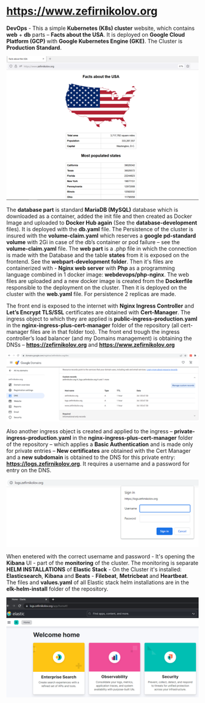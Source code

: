 # https://www.zefirnikolov.org

**DevOps** - This a simple **Kubernetes (K8s) cluster** website, which contains **web** + **db** parts – **Facts about the USA**. 
It is deployed on **Google Cloud Platform (GCP)** with **Google Kubernetes Engine (GKE)**. The Cluster is **Production Standard**.

![app](app.png)

The **database part** is standard **MariaDB (MySQL)** database which is downloaded as a container, added the init file and then created as Docker Image and uploaded to **Docker Hub again** (See the **database-development** files). It is deployed with the **db.yaml** file. The Persistence of the cluster is insured with the **volume-claim.yaml** which reserves a **google pd-standard volume** with 2Gi in case of the db’s container or pod failure – see the **volume-claim.yaml** file.
The **web part** is a .php file in which the connection is made with the Database and the table **states** from it is exposed on the frontend. See the **webpart-development folder**. Then it's files are containerized with - **Nginx web server** with **Php** as a programming language combined in 1 docker image: **webdevops/php-nginx**. The web files are uploaded and a new docker image is created from the **Dockerfile** responsible to the deployment on the cluster. 
Then it is deployed on the cluster with the **web.yaml** file. For persistence 2 replicas are made. 

The front end is exposed to the internet with **Nginx Ingress Controller** and **Let’s Encrypt TLS/SSL** certificates are obtained with **Cert-Manager**. The ingress object to which they are applied is **public-ingress-production.yaml** in the **nginx-ingress-plus-cert-manager** folder of the repository (all cert-manager files are in that folder too). The front end trough the ingress controller’s load balancer (and my Domains management) is obtaining the DNSs – **https://zefirnikolov.org** and **https://www.zefirnikolov.org**

![domain](domain.png)

Also another ingress object is created and applied to the ingress – **private-ingress-production.yaml** in the **nginx-ingress-plus-cert-manager** folder of the repository – which applies a **Basic Authentication** and is made only for private entries – **New certificates** are obtained with the Cert Manager and a **new subdomain** is obtained to the DNS for this private entry: **https://logs.zefirnikolov.org**. It requires a username and a password for entry on the DNS.

![pic-private](pic-private.png)

When enetered with the correct username and password - It's opening the **Kibana** UI - part of the **monitoring** of the cluster. The monitoring is separate **HELM INSTALLATIONS** of **Elastic Stack** - On the Cluster it's installed: **Elasticsearch**, **Kibana** and **Beats** - **Filebeat**, **Metricbeat** and **Heartbeat**. The files and **values.yaml** of all Elastic stack helm installations are in the **elk-helm-install** folder of the repository.

![kibana](kibana.png)
